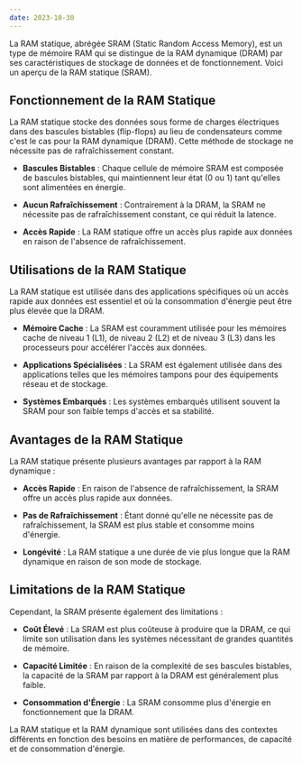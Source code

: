 ```yaml
---
date: 2023-10-30
---
```


La RAM statique, abrégée SRAM (Static Random Access Memory), est un type de mémoire RAM qui se distingue de la RAM dynamique (DRAM) par ses caractéristiques de stockage de données et de fonctionnement. Voici un aperçu de la RAM statique (SRAM).

## Fonctionnement de la RAM Statique

La RAM statique stocke des données sous forme de charges électriques dans des bascules bistables (flip-flops) au lieu de condensateurs comme c'est le cas pour la RAM dynamique (DRAM). Cette méthode de stockage ne nécessite pas de rafraîchissement constant.

- **Bascules Bistables** : Chaque cellule de mémoire SRAM est composée de bascules bistables, qui maintiennent leur état (0 ou 1) tant qu'elles sont alimentées en énergie.

- **Aucun Rafraîchissement** : Contrairement à la DRAM, la SRAM ne nécessite pas de rafraîchissement constant, ce qui réduit la latence.

- **Accès Rapide** : La RAM statique offre un accès plus rapide aux données en raison de l'absence de rafraîchissement.

## Utilisations de la RAM Statique

La RAM statique est utilisée dans des applications spécifiques où un accès rapide aux données est essentiel et où la consommation d'énergie peut être plus élevée que la DRAM.

- **Mémoire Cache** : La SRAM est couramment utilisée pour les mémoires cache de niveau 1 (L1), de niveau 2 (L2) et de niveau 3 (L3) dans les processeurs pour accélérer l'accès aux données.

- **Applications Spécialisées** : La SRAM est également utilisée dans des applications telles que les mémoires tampons pour des équipements réseau et de stockage.

- **Systèmes Embarqués** : Les systèmes embarqués utilisent souvent la SRAM pour son faible temps d'accès et sa stabilité.

## Avantages de la RAM Statique

La RAM statique présente plusieurs avantages par rapport à la RAM dynamique :

- **Accès Rapide** : En raison de l'absence de rafraîchissement, la SRAM offre un accès plus rapide aux données.

- **Pas de Rafraîchissement** : Étant donné qu'elle ne nécessite pas de rafraîchissement, la SRAM est plus stable et consomme moins d'énergie.

- **Longévité** : La RAM statique a une durée de vie plus longue que la RAM dynamique en raison de son mode de stockage.

## Limitations de la RAM Statique

Cependant, la SRAM présente également des limitations :

- **Coût Élevé** : La SRAM est plus coûteuse à produire que la DRAM, ce qui limite son utilisation dans les systèmes nécessitant de grandes quantités de mémoire.

- **Capacité Limitée** : En raison de la complexité de ses bascules bistables, la capacité de la SRAM par rapport à la DRAM est généralement plus faible.

- **Consommation d'Énergie** : La SRAM consomme plus d'énergie en fonctionnement que la DRAM.

La RAM statique et la RAM dynamique sont utilisées dans des contextes différents en fonction des besoins en matière de performances, de capacité et de consommation d'énergie.

